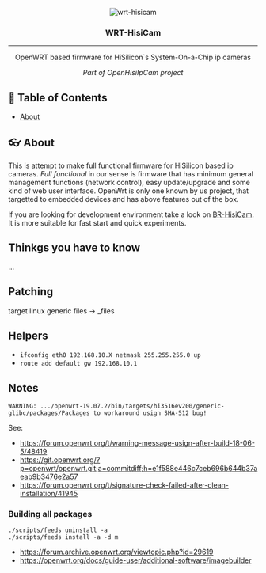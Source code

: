 <p align="center">
 <img src="https://via.placeholder.com/150" alt="wrt-hisicam">
</p>

<h3 align="center">WRT-HisiCam</h3>

---

<p align="center">OpenWRT based firmware for HiSilicon`s System-On-a-Chip ip cameras</p>
<p align="center"><em>Part of OpenHisiIpCam project</em></p>

## :pencil: Table of Contents
- [About](#about)

## :eyeglasses: About
This is attempt to make full functional firmware for HiSilicon based ip cameras.
*Full functional* in our sense is firmware that has minimum general management functions (network control),
easy update/upgrade and some kind of web user interface. OpenWrt is only one known by us project, that targetted to embedded devices and has above features out of the box.

If you are looking for development environment take a look on [BR-HisiCam](https://github.com/OpenHisiIpCam/br-hisicam).
It is more suitable for fast start and quick experiments.

## Thinkgs you have to know

...

## Patching

target linux generic files -> _files

## Helpers

* `ifconfig eth0 192.168.10.X netmask 255.255.255.0 up`
* `route add default gw 192.168.10.1`

## Notes

`WARNING: .../openwrt-19.07.2/bin/targets/hi3516ev200/generic-glibc/packages/Packages to workaround usign SHA-512 bug!`

See:
* https://forum.openwrt.org/t/warning-message-usign-after-build-18-06-5/48419
* https://git.openwrt.org/?p=openwrt/openwrt.git;a=commitdiff;h=e1f588e446c7ceb696b644b37aeab9b3476e2a57
* https://forum.openwrt.org/t/signature-check-failed-after-clean-installation/41945

### Building all packages

```
./scripts/feeds uninstall -a
./scripts/feeds install -a -d m
```

* https://forum.archive.openwrt.org/viewtopic.php?id=29619
* https://openwrt.org/docs/guide-user/additional-software/imagebuilder
